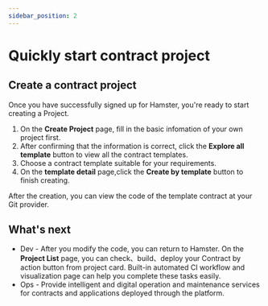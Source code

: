 ```yaml
---
sidebar_position: 2
---
```


# Quickly start contract project


## Create a contract project
Once you have successfully signed up for Hamster, you're ready to start creating a Project.

1. On the **Create Project** page, fill in the basic infomation of your own project first.
2. After confirming that the information is correct, click the **Explore all template** button to view all the contract templates.
3. Choose a contract template suitable for your requirements.
4. On the **template detail** page,click the **Create by template** button to finish creating.

After the creation, you can view the code of the template contract at your Git provider.

## What's next
- Dev - After you modify the code, you can return to Hamster. On the **Project List** page, you can check、build、deploy your Contract by action button from project card. Built-in automated CI workflow and visualization page can help you complete these tasks easily.
- Ops - Provide intelligent and digital operation and maintenance services for contracts and applications deployed through the platform.